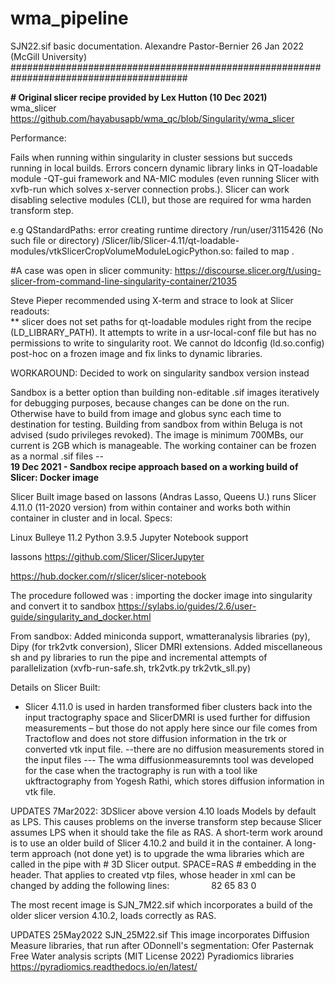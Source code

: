 # wma_pipeline
SJN22.sif  basic documentation. Alexandre Pastor-Bernier 26 Jan 2022 (McGill University)
########################################################################################
                                
**# Original slicer recipe provided by Lex Hutton (10 Dec 2021)**                                                                                                        
wma_slicer
https://github.com/hayabusapb/wma_qc/blob/Singularity/wma_slicer                                                                                                                                            

Performance:

Fails when running within singularity in cluster sessions but succeds running in local builds.
Errors concern dynamic library links in QT-loadable module -QT-gui framework and NA-MIC modules (even running Slicer with xvfb-run which solves x-server connection probs.).  Slicer can work disabling selective modules (CLI), but those are required for  wma harden transform step.                                                                                                                        
             
e.g
QStandardPaths: error creating runtime directory /run/user/3115426 (No such file or directory) /Slicer/lib/Slicer-4.11/qt-loadable-modules/vtkSlicerCropVolumeModuleLogicPython.so: failed to map .


#A case was open in slicer community:
https://discourse.slicer.org/t/using-slicer-from-command-line-singularity-container/21035

Steve Pieper recommended using
X-term and strace to look at Slicer readouts:                                                                                                                                                            
** slicer does not set paths for qt-loadable modules right from the recipe (LD_LIBRARY_PATH). It attempts to write in a usr-local-conf file but has no permissions to write to singularity root. 
We cannot do ldconfig (ld.so.config) post-hoc on a frozen image and fix links to dynamic libraries.
                                                                                                        
WORKAROUND: Decided to work on singularity sandbox version instead
                                                                                                                                    
Sandbox is a better option than building non-editable .sif images iteratively for debugging purposes, because changes can be done on the run. Otherwise have to build from image and globus sync each time to destination for testing. Building from sandbox from within Beluga is not advised (sudo privileges revoked). The image is minimum 700MBs, our current is 2GB which is manageable. The working container can be frozen as a normal .sif files --                                                             
**19 Dec 2021 - Sandbox recipe approach based on a working build of Slicer: Docker image** 

Slicer Built image based on Iassons (Andras Lasso, Queens U.)
runs Slicer 4.11.0 (11-2020 version) from within container and works both within container in cluster and in local.
Specs:

Linux Bulleye 11.2
Python 3.9.5
Jupyter Notebook support

Iassons https://github.com/Slicer/SlicerJupyter
                                                                              
https://hub.docker.com/r/slicer/slicer-notebook

The procedure followed was : importing the docker image into singularity and convert it to sandbox
https://sylabs.io/guides/2.6/user-guide/singularity_and_docker.html
                                                                                                                    
From sandbox:
Added miniconda support, wmatteranalysis libraries (py),  Dipy (for trk2vtk conversion), Slicer DMRI extensions. Added miscellaneous sh and py libraries  to run the pipe and incremental attempts of parallelization (xvfb-run-safe.sh, trk2vtk.py trk2vtk_sll.py)


Details on Slicer Built:
                                                                                                          
* Slicer 4.11.0 is used in harden transformed fiber clusters back into the input tractography space and
SlicerDMRI is used further for diffusion measurements – but those do not apply here since our file comes from Tractoflow and does not store diffusion information in the trk or converted vtk input file.
--there are no diffusion measurements stored in the input files ---  The wma diffusionmeasuremnts tool was developed for the case when the tractography is run with a tool like ukftractography from Yogesh Rathi, which stores diffusion information in vtk file.

UPDATES 7Mar2022: 
3DSlicer above version 4.10 loads Models by default as LPS. This causes problems on the inverse transform step because Slicer assumes LPS when it should take the file as RAS. A short-term work around is to use an older build of Slicer 4.10.2 and build it in the container.
A long-term approach (not done yet) is to upgrade the wma libraries which are called in the pipe with # 3D Slicer output. SPACE=RAS # embedding in the header. That applies to created vtp files, whose header in xml can be changed by adding the following lines:
    <FieldData>
      <Array type="String" Name="SPACE" NumberOfTuples="1" format="ascii">
        82 65 83 0
      </Array>
    </FieldData>
 
The most recent image is SJN_7M22.sif which incorporates a build of the older slicer version 4.10.2, loads correctly as RAS.

UPDATES 25May2022
SJN_25M22.sif This image incorporates Diffusion Measure libraries, that run after ODonnell's segmentation:
              Ofer Pasternak Free Water analysis scripts (MIT License 2022)
              Pyradiomics libraries
              https://pyradiomics.readthedocs.io/en/latest/
